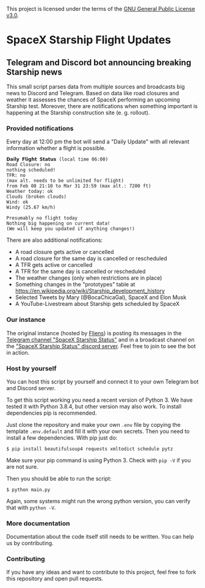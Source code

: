 This project is licensed under the terms of the [GNU General Public License v3.0](./LICENSE).

# SpaceX Starship Flight Updates
## Telegram and Discord bot announcing breaking Starship news

This small script parses data from multiple sources and broadcasts big news to Discord and Telegram. Based on data like road closures and weather it assesses the chances of SpaceX performing an upcoming Starship test. Moreover, there are notifications when something important is happening at the Starship construction site (e. g. rollout).

### Provided notifications
Every day at 12:00 pm the bot will send a "Daily Update" with all relevant information whether a flight is possible.
```
𝗗𝗮𝗶𝗹𝘆 𝗙𝗹𝗶𝗴𝗵𝘁 𝗦𝘁𝗮𝘁𝘂𝘀 (local time 06:00)
Road Closure: no
nothing scheduled!
TFR: no
(max alt. needs to be unlimited for flight)
from Feb 08 21:10 to Mar 31 23:59 (max alt.: 7200 ft)
Weather today: ok
Clouds (broken clouds)
Wind: ok
Windy (25.67 km/h)

Presumably no flight today
Nothing big happening on current data!
(We will keep you updated if anything changes!)
```
There are also additional notifications:
* A road closure gets active or cancelled
* A road closure for the same day is cancelled or rescheduled
* A TFR gets active or cancelled
* A TFR for the same day is cancelled or rescheduled
* The weather changes (only when restrictions are in place)
* Something changes in the "prototypes" table at https://en.wikipedia.org/wiki/Starship_development_history
* Selected Tweets by Mary (@BocaChicaGal), SpaceX and Elon Musk
* A YouTube-Livestream about Starship gets scheduled by SpaceX

### Our instance
The original instance (hosted by [Fliens](https://github.com/Fliens)) is posting its messages in the [Telegram channel "SpaceX Starship Status"](https://t.me/StarshipStatus) and in a broadcast channel on the ["SpaceX Starship Status" discord server](https://discord.gg/mhvXctSJhv). Feel free to join to see the bot in action.

### Host by yourself
You can host this script by yourself and connect it to your own Telegram bot and Discord server.

To get this script working you need a recent version of Python 3. We have tested it with Python 3.8.4, but other version may also work. To install dependencies pip is recommended.

Just clone the repository and make your own `.env` file by copying the template `.env.default` and fill it with your own secrets. Then you need to install a few dependencies. With pip just do:

```
$ pip install beautifulsoup4 requests xmltodict schedule pytz
```

Make sure your pip command is using Python 3. Check with `pip -V` if you are not sure.

Then you should be able to run the script:

```
$ python main.py
```

Again, some systems might run the wrong python version, you can verify that with `python -V`.

### More documentation

Documentation about the code itself still needs to be written. You can help us by contributing.
### Contributing

If you have any ideas and want to contribute to this project, feel free to fork this repository and open pull requests.